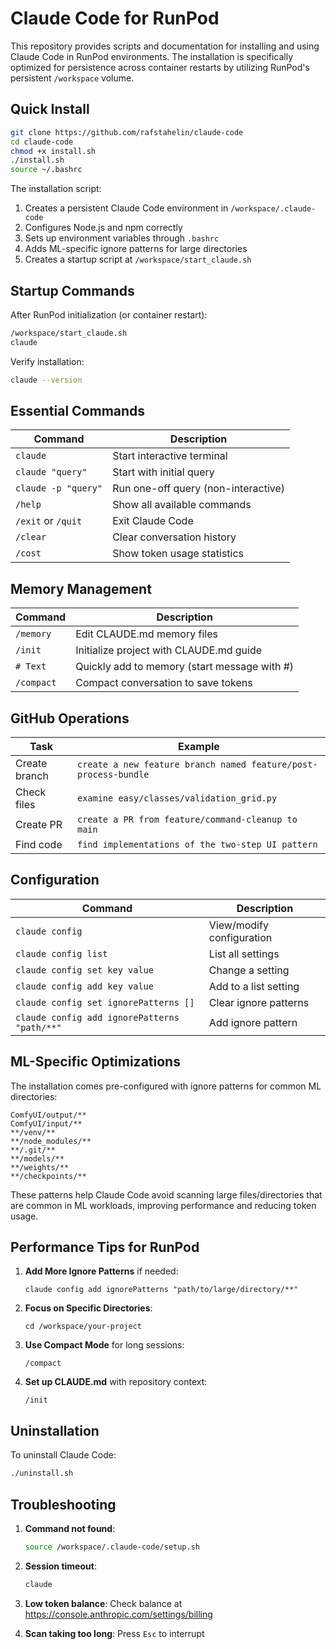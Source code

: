 # Claude Code for RunPod

This repository provides scripts and documentation for installing and using Claude Code in RunPod environments. The installation is specifically optimized for persistence across container restarts by utilizing RunPod's persistent `/workspace` volume.

## Quick Install

```bash
git clone https://github.com/rafstahelin/claude-code
cd claude-code
chmod +x install.sh
./install.sh
source ~/.bashrc
```

The installation script:
1. Creates a persistent Claude Code environment in `/workspace/.claude-code`
2. Configures Node.js and npm correctly
3. Sets up environment variables through `.bashrc`
4. Adds ML-specific ignore patterns for large directories
5. Creates a startup script at `/workspace/start_claude.sh`

## Startup Commands

After RunPod initialization (or container restart):

```bash
/workspace/start_claude.sh
claude
```

Verify installation:
```bash
claude --version
```

## Essential Commands

| Command | Description |
|---------|-------------|
| `claude` | Start interactive terminal |
| `claude "query"` | Start with initial query |
| `claude -p "query"` | Run one-off query (non-interactive) |
| `/help` | Show all available commands |
| `/exit` or `/quit` | Exit Claude Code |
| `/clear` | Clear conversation history |
| `/cost` | Show token usage statistics |

## Memory Management

| Command | Description |
|---------|-------------|
| `/memory` | Edit CLAUDE.md memory files |
| `/init` | Initialize project with CLAUDE.md guide |
| `# Text` | Quickly add to memory (start message with #) |
| `/compact` | Compact conversation to save tokens |

## GitHub Operations

| Task | Example |
|------|---------|
| Create branch | `create a new feature branch named feature/post-process-bundle` |
| Check files | `examine easy/classes/validation_grid.py` |
| Create PR | `create a PR from feature/command-cleanup to main` |
| Find code | `find implementations of the two-step UI pattern` |

## Configuration

| Command | Description |
|---------|-------------|
| `claude config` | View/modify configuration |
| `claude config list` | List all settings |
| `claude config set key value` | Change a setting |
| `claude config add key value` | Add to a list setting |
| `claude config set ignorePatterns []` | Clear ignore patterns |
| `claude config add ignorePatterns "path/**"` | Add ignore pattern |

## ML-Specific Optimizations

The installation comes pre-configured with ignore patterns for common ML directories:

```
ComfyUI/output/**
ComfyUI/input/**
**/venv/**
**/node_modules/**
**/.git/**
**/models/**
**/weights/**
**/checkpoints/**
```

These patterns help Claude Code avoid scanning large files/directories that are common in ML workloads, improving performance and reducing token usage.

## Performance Tips for RunPod

1. **Add More Ignore Patterns** if needed:
   ```
   claude config add ignorePatterns "path/to/large/directory/**"
   ```

2. **Focus on Specific Directories**:
   ```
   cd /workspace/your-project
   ```

3. **Use Compact Mode** for long sessions:
   ```
   /compact
   ```

4. **Set up CLAUDE.md** with repository context:
   ```
   /init
   ```

## Uninstallation

To uninstall Claude Code:

```bash
./uninstall.sh
```

## Troubleshooting

1. **Command not found**:
   ```bash
   source /workspace/.claude-code/setup.sh
   ```

2. **Session timeout**:
   ```bash
   claude
   ```

3. **Low token balance**:
   Check balance at https://console.anthropic.com/settings/billing

4. **Scan taking too long**:
   Press `Esc` to interrupt
